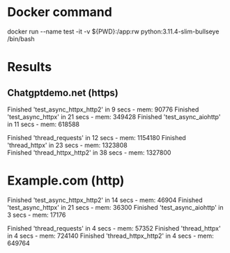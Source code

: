 # Docker command
docker run --name test -it -v ${PWD}:/app:rw python:3.11.4-slim-bullseye  /bin/bash

# Results
## Chatgptdemo.net (https)
Finished 'test_async_httpx_http2' in 9 secs - mem: 90776
Finished 'test_async_httpx' in 21 secs - mem: 349428
Finished 'test_async_aiohttp' in 11 secs - mem: 618588

Finished 'thread_requests' in 12 secs - mem: 1154180
Finished 'thread_httpx' in 23 secs - mem: 1323808	
Finished 'thread_httpx_http2' in 38 secs - mem: 1327800


# Example.com (http)
Finished 'test_async_httpx_http2' in 14 secs - mem: 46904
Finished 'test_async_httpx' in 21 secs - mem: 36300
Finished 'test_async_aiohttp' in 3 secs - mem: 17176

Finished 'thread_requests' in 4 secs - mem: 57352
Finished 'thread_httpx' in 4 secs - mem: 724140
Finished 'thread_httpx_http2' in 4 secs - mem: 649764